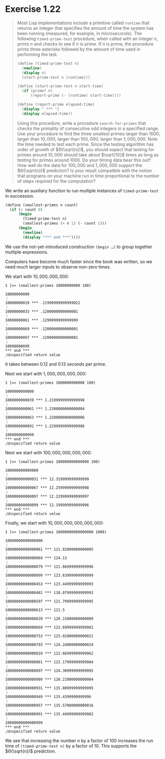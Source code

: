 # Exercise 1.22

> Most Lisp implementations include a primitive called `runtime` that returns an integer that specifies the amount of time the system has been running (measured, for example, in microseconds).
> The following `timed-prime-test` procedure, when called with an integer $n$, prints $n$ and checks to see if $n$ is prime.
> If $n$ is prime, the procedure prints three asterisks followed by the amount of time used in performing the test.
> ```scheme
> (define (timed-prime-test n)
>   (newline)
>   (display n)
>   (start-prime-test n (runtime)))
>
> (define (start-prime-test n start-time)
>   (if (prime? n)
>       (report-prime (- (runtime) start-time))))
>
> (define (report-prime elapsed-time)
>   (display " *** ")
>   (display elapsed-time))
> ```
> Using this procedure, write a procedure `search-for-primes` that checks the primality of consecutive odd integers in a specified range.
> Use your procedure to find the three smallest primes larger than $1000$;
> larger than $10,000$;
> larger than $100,000$;
> larger than $1,000,000$.
> Note the time needed to test each prime.
> Since the testing algorithm has order of growth of $Θ(\sqrt{n})$, you should expect that testing for primes around $10,000$ should take about $\sqrt{10}$ times as long as testing for primes around $1000$.
> Do your timing data bear this out?
> How well do the data for $100,000$ and $1,000,000$ support the $Θ(\sqrt{n})$ prediction?
> Is your result compatible with the notion that programs on your machine run in time proportional to the number of steps required for the computation?



We write an auxiliary function to run multiple instances of `timed-prime-test` in succession.
```scheme
(define (smallest-primes n count)
  (if (> count 0)
      (begin
        (timed-prime-test n)
        (smallest-primes (+ n 1) (- count 1)))
      (begin
        (newline)
        (display "*** end ***"))))
```
We use the not-yet-introduced construction `(begin …)` to group together multiple expressions.

Computers have become much faster since the book was written, so we need _much_ larger inputs to observe non-zero times.

We start with $10,000,000,000$:
```text
1 ]=> (smallest-primes 10000000000 100)

10000000000
⋮
10000000019 *** .11999999999999922
⋮
10000000033 *** .1200000000000001
⋮
10000000061 *** .1299999999999999
⋮
10000000069 *** .1200000000000001
⋮
10000000097 *** .1200000000000001
⋮
10000000099
*** end ***
;Unspecified return value
```
It takes between $0.12$ and $0.13$ seconds per prime.

Next we start with $1,000,000,000,000$:
```text
1 ]=> (smallest-primes 1000000000000 100)

1000000000000
⋮
1000000000039 *** 1.2199999999999998
⋮
1000000000061 *** 1.2300000000000004
⋮
1000000000063 *** 1.2200000000000006
⋮
1000000000091 *** 1.2299999999999986
⋮
1000000000099
*** end ***
;Unspecified return value
```

Next we start with $100,000,000,000,000$:
```text
1 ]=> (smallest-primes 100000000000000 100)

100000000000000
⋮
100000000000031 *** 12.319999999999999
⋮
100000000000067 *** 12.259999999999998
⋮
100000000000097 *** 12.229999999999997
⋮
100000000000099 *** 12.199999999999996
*** end ***
;Unspecified return value
```

Finally, we start with $10,000,000,000,000,000$:
```text
1 ]=> (smallest-primes 10000000000000000 1000)

10000000000000000
⋮
10000000000000061 *** 121.82000000000005
⋮
10000000000000069 *** 124.13
⋮
10000000000000079 *** 121.66999999999996
⋮
10000000000000099 *** 123.63999999999999
⋮
10000000000000453 *** 123.44999999999993
⋮
10000000000000481 *** 118.07999999999993
⋮
10000000000000597 *** 121.79999999999995
⋮
10000000000000613 *** 121.5
⋮
10000000000000639 *** 120.15000000000009
⋮
10000000000000669 *** 122.69999999999982
⋮
10000000000000753 *** 123.02000000000021
⋮
10000000000000793 *** 124.24000000000024
⋮
10000000000000819 *** 122.66999999999962
⋮
10000000000000861 *** 122.17999999999984
⋮
10000000000000897 *** 124.30999999999995
⋮
10000000000000909 *** 120.21000000000004
⋮
10000000000000931 *** 115.80999999999995
⋮
10000000000000949 *** 115.4399999999996
⋮
10000000000000957 *** 115.57000000000016
⋮
10000000000000991 *** 115.44999999999982
⋮
10000000000000999
*** end ***
;Unspecified return value
```

We see that increasing the number $n$ by a factor of $100$ increases the run time of `(timed-prime-test n)` by a factor of $10$.
This supports the $Θ(\sqrt{n})$ prediction.
